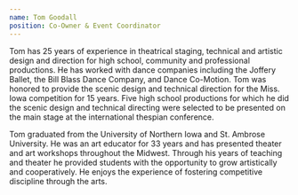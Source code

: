 ```yaml
---
name: Tom Goodall
position: Co-Owner & Event Coordinator
---
```


Tom has 25 years of experience in theatrical staging, technical and artistic design and direction for high school, community and professional productions. He has worked with dance companies including the Joffery Ballet, the Bill Blass Dance Company, and Dance Co-Motion. Tom was honored to provide the scenic design and technical direction for the Miss. Iowa competition for 15 years. Five high school productions for which he did the scenic design and technical directing were selected to be presented on the main stage at the international thespian conference. 

Tom graduated from the University of Northern Iowa and St. Ambrose University. He was an art educator for 33 years and has presented theater and art workshops throughout the Midwest. Through his years of teaching and theater he provided students with the opportunity to grow artistically and cooperatively. He enjoys the experience of fostering competitive discipline through the arts.